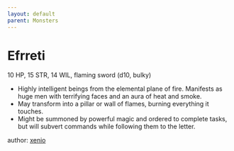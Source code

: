 ```yaml
---
layout: default
parent: Monsters
---
```

# Efrreti
10 HP, 15 STR, 14 WIL, flaming sword (d10, bulky)  
- Highly intelligent beings from the elemental plane of fire.  Manifests as huge men with terrifying faces and an aura of heat and smoke.  
- May transform into a pillar or wall of flames, burning everything it touches.  
- Might be summoned by powerful magic and ordered to complete tasks, but will subvert commands while following them to the letter.  

author: [xenio](https://xenioinabottle.blogspot.com)
